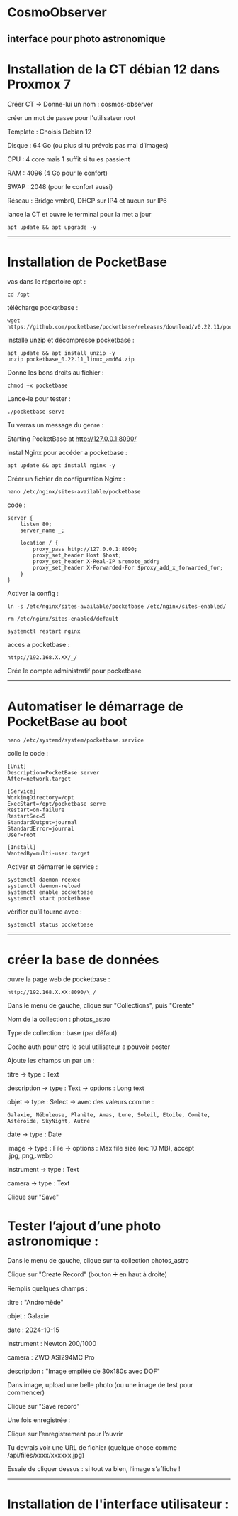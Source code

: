 # CosmoObserver
interface pour photo astronomique
---------------------------------------------------------------------
# Installation de la CT débian 12 dans Proxmox 7

Créer CT → Donne-lui un nom : cosmos-observer

créer un mot de passe pour l'utilisateur root

Template : Choisis Debian 12

Disque : 64 Go (ou plus si tu prévois pas mal d’images)

CPU : 4 core mais 1 suffit si tu es passient

RAM : 4096 (4 Go pour le confort)

SWAP : 2048 (pour le confort aussi)

Réseau : Bridge vmbr0, DHCP sur IP4 et aucun sur IP6

lance la CT et ouvre le terminal pour la met a jour

    apt update && apt upgrade -y

-----------------------------------------------------------------
# Installation de PocketBase

vas dans le répertoire opt : 

    cd /opt

télécharge pocketbase : 

    wget https://github.com/pocketbase/pocketbase/releases/download/v0.22.11/pocketbase_0.22.11_linux_amd64.zip

installe unzip et décompresse pocketbase : 

    apt update && apt install unzip -y
    unzip pocketbase_0.22.11_linux_amd64.zip

Donne les bons droits au fichier : 

    chmod +x pocketbase

Lance-le pour tester :

    ./pocketbase serve

Tu verras un message du genre :

Starting PocketBase at http://127.0.0.1:8090/

instal Nginx pour accéder a pocketbase : 

    apt update && apt install nginx -y

Créer un fichier de configuration Nginx : 

    nano /etc/nginx/sites-available/pocketbase

code : 

    server {
        listen 80;
        server_name _;

        location / {
            proxy_pass http://127.0.0.1:8090;
            proxy_set_header Host $host;
            proxy_set_header X-Real-IP $remote_addr;
            proxy_set_header X-Forwarded-For $proxy_add_x_forwarded_for;
        }
    }

Activer la config : 

    ln -s /etc/nginx/sites-available/pocketbase /etc/nginx/sites-enabled/

    rm /etc/nginx/sites-enabled/default

    systemctl restart nginx

acces a pocketbase : 

    http://192.168.X.XX/_/

Crée le compte administratif pour pocketbase

-----------------------------------------------------------------------------------------------------------------------

# Automatiser le démarrage de PocketBase au boot

    nano /etc/systemd/system/pocketbase.service

colle le code : 

    [Unit]
    Description=PocketBase server
    After=network.target
    
    [Service]
    WorkingDirectory=/opt
    ExecStart=/opt/pocketbase serve
    Restart=on-failure
    RestartSec=5
    StandardOutput=journal
    StandardError=journal
    User=root
    
    [Install]
    WantedBy=multi-user.target

Activer et démarrer le service : 

    systemctl daemon-reexec
    systemctl daemon-reload
    systemctl enable pocketbase
    systemctl start pocketbase
 
vérifier qu’il tourne avec :

    systemctl status pocketbase

---------------------------------------------------------------------------------------------------------------------------

# créer la base de données

ouvre la page web de pocketbase : 

    http://192.168.X.XX:8090/\_/

Dans le menu de gauche, clique sur "Collections", puis "Create"

Nom de la collection : photos_astro

Type de collection : base (par défaut)

Coche auth pour etre le seul utilisateur a pouvoir poster

Ajoute les champs un par un :

titre → type : Text

description → type : Text → options : Long text

objet → type : Select → avec des valeurs comme :

    Galaxie, Nébuleuse, Planète, Amas, Lune, Soleil, Etoile, Comète, Astéroïde, SkyNight, Autre

date → type : Date

image → type : File → options : Max file size (ex: 10 MB), accept .jpg,.png,.webp

instrument → type : Text

camera → type : Text

Clique sur "Save"

# Tester l’ajout d’une photo astronomique : 

Dans le menu de gauche, clique sur ta collection photos_astro

Clique sur "Create Record" (bouton ➕ en haut à droite)

Remplis quelques champs :

titre : "Andromède"

objet : Galaxie

date : 2024-10-15

instrument : Newton 200/1000

camera : ZWO ASI294MC Pro

description : "Image empilée de 30x180s avec DOF"

Dans image, upload une belle photo (ou une image de test pour commencer)

Clique sur "Save record"

Une fois enregistrée :

Clique sur l’enregistrement pour l’ouvrir

Tu devrais voir une URL de fichier (quelque chose comme /api/files/xxxx/xxxxxx.jpg)

Essaie de cliquer dessus : si tout va bien, l’image s’affiche !

------------------------------------------------------------------------------------------------------------------------------------

# Installation de l'interface utilisateur : 

